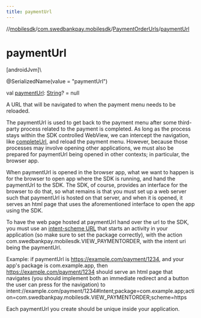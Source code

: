 ```yaml
---
title: paymentUrl
---
```

//[mobilesdk](../../../index.html)/[com.swedbankpay.mobilesdk](../index.html)/[PaymentOrderUrls](index.html)/[paymentUrl](payment-url.html)



# paymentUrl



[androidJvm]\




@SerializedName(value = "paymentUrl")



val [paymentUrl](payment-url.html): [String](https://kotlinlang.org/api/latest/jvm/stdlib/kotlin/-string/index.html)? = null



A URL that will be navigated to when the payment menu needs to be reloaded.



The paymentUrl is used to get back to the payment menu after some third-party process related to the payment is completed. As long as the process stays within the SDK controlled WebView, we can intercept the navigation, like [completeUrl](complete-url.html), and reload the payment menu. However, because those processes may involve opening other applications, we must also be prepared for paymentUrl being opened in other contexts; in particular, the browser app.



When paymentUrl is opened in the browser app, what we want to happen is for the browser to open app where the SDK is running, and hand the paymentUrl to the SDK. The SDK, of course, provides an interface for the browser to do that, so what remains is that you must set up a web server such that paymentUrl is hosted on that server, and when it is opened, it serves an html page that uses the aforementioned interface to open the app using the SDK.



To have the web page hosted at paymentUrl hand over the url to the SDK, you must use an [intent-scheme URL](https://developer.chrome.com/docs/multidevice/android/intents/) that starts an activity in your application (so make sure to set the package correctly), with the action com.swedbankpay.mobilesdk.VIEW_PAYMENTORDER, with the intent uri being the paymentUrl.



Example: if paymentUrl is https://example.com/payment/1234, and your app's package is com.example.app, then https://example.com/payment/1234 should serve an html page that navigates (you should implement both an immediate redirect and a button the user can press for the navigation) to intent://example.com/payment/1234#Intent;package=com.example.app;action=com.swedbankpay.mobilesdk.VIEW_PAYMENTORDER;scheme=https



Each paymentUrl you create should be unique inside your application.




